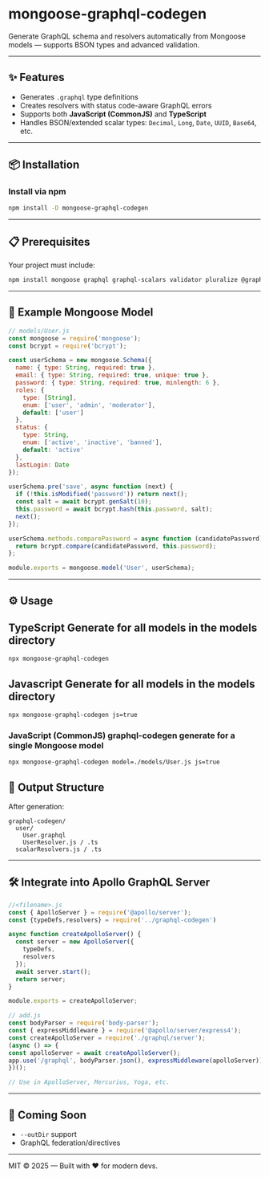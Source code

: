 # mongoose-graphql-codegen

Generate GraphQL schema and resolvers automatically from Mongoose models — supports BSON types and advanced validation.

---

## ✨ Features

- Generates `.graphql` type definitions
- Creates resolvers with status code-aware GraphQL errors
- Supports both **JavaScript (CommonJS)** and **TypeScript**
- Handles BSON/extended scalar types: `Decimal`, `Long`, `Date`, `UUID`, `Base64`, etc.

---

## 📦 Installation

### Install via npm
```bash
npm install -D mongoose-graphql-codegen
```

---

## 📋 Prerequisites

Your project must include:
```bash
npm install mongoose graphql graphql-scalars validator pluralize @graphql-tools/load-files @graphql-tools/merge
```

---

## 🧠 Example Mongoose Model

```js
// models/User.js
const mongoose = require('mongoose');
const bcrypt = require('bcrypt');

const userSchema = new mongoose.Schema({
  name: { type: String, required: true },
  email: { type: String, required: true, unique: true },
  password: { type: String, required: true, minlength: 6 },
  roles: {
    type: [String],
    enum: ['user', 'admin', 'moderator'],
    default: ['user']
  },
  status: {
    type: String,
    enum: ['active', 'inactive', 'banned'],
    default: 'active'
  },
  lastLogin: Date
});

userSchema.pre('save', async function (next) {
  if (!this.isModified('password')) return next();
  const salt = await bcrypt.genSalt(10);
  this.password = await bcrypt.hash(this.password, salt);
  next();
});

userSchema.methods.comparePassword = async function (candidatePassword) {
  return bcrypt.compare(candidatePassword, this.password);
};

module.exports = mongoose.model('User', userSchema);
```

---

## ⚙️ Usage
##  TypeScript Generate for all models in the models directory
```bash
npx mongoose-graphql-codegen
```

##  Javascript Generate for all models in the models directory
```bash
npx mongoose-graphql-codegen js=true
```


### JavaScript (CommonJS) graphql-codegen generate for a single Mongoose model
```bash
npx mongoose-graphql-codegen model=./models/User.js js=true
```

## 📁 Output Structure

After generation:
```
graphql-codegen/
  user/
    User.graphql
    UserResolver.js / .ts
  scalarResolvers.js / .ts
```

---

## 🛠 Integrate into Apollo GraphQL Server

```js
//<filename>.js
const { ApolloServer } = require('@apollo/server');
const {typeDefs,resolvers} = require('../graphql-codegen')

async function createApolloServer() {
  const server = new ApolloServer({
    typeDefs,
    resolvers
  });
  await server.start();
  return server;
}

module.exports = createApolloServer;

// add.js
const bodyParser = require('body-parser');
const { expressMiddleware } = require('@apollo/server/express4');
const createApolloServer = require('./graphql/server');
(async () => {
const apolloServer = await createApolloServer();
app.use('/graphql', bodyParser.json(), expressMiddleware(apolloServer));
})();

// Use in ApolloServer, Mercurius, Yoga, etc.
```

---

## 📌 Coming Soon
- `--outDir` support
- GraphQL federation/directives

---

MIT © 2025 — Built with ❤️ for modern devs.
